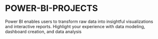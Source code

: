# POWER-BI-PROJECTS
Power BI enables users to transform raw data into insightful visualizations and interactive reports. Highlight your experience with data modeling, dashboard creation, and data analysis 
